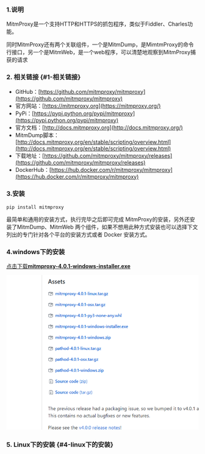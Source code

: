 ### 1.说明

MitmProxy是一个支持HTTP和HTTPS的抓包程序，类似于Fiddler、Charles功能。

同时MitmProxy还有两个关联组件，一个是MitmDump，是MimtmProxy的命令行接口，另一个是MitmWeb，是一个web程序，可以清楚地观察到MitmProxy捕获的请求

### 2. 相关链接 {#1-相关链接}

* GitHub：[https://github.com/mitmproxy/mitmproxy](https://github.com/mitmproxy/mitmproxy)
* 官方网站：[https://mitmproxy.org](https://mitmproxy.org/)
* PyPi：[https://pypi.python.org/pypi/mitmproxy](https://pypi.python.org/pypi/mitmproxy)
* 官方文档：[http://docs.mitmproxy.org](http://docs.mitmproxy.org/)
* MitmDump脚本：[http://docs.mitmproxy.org/en/stable/scripting/overview.html](http://docs.mitmproxy.org/en/stable/scripting/overview.html)
* 下载地址：[https://github.com/mitmproxy/mitmproxy/releases](https://github.com/mitmproxy/mitmproxy/releases)
* DockerHub：[https://hub.docker.com/r/mitmproxy/mitmproxy](https://hub.docker.com/r/mitmproxy/mitmproxy)

### 3.安装

```
pip install mitmproxy
```

最简单和通用的安装方式，执行完毕之后即可完成 MitmProxy的安装，另外还安装了MitmDump、MitmWeb 两个组件，如果不想用此种方式安装也可以选择下文列出的专门针对各个平台的安装方式或者 Docker 安装方式。

### 4.windows下的安装

[点击下载](https://github.com/mitmproxy/mitmproxy/releases/)[**mitmproxy-4.0.1-windows-installer.exe**](https://github.com/mitmproxy/mitmproxy/releases/download/v4.0.1/mitmproxy-4.0.1-windows-installer.exe)

![](/assets/1.7.2-2.png)

### 5. Linux下的安装 {#4-linux下的安装}



